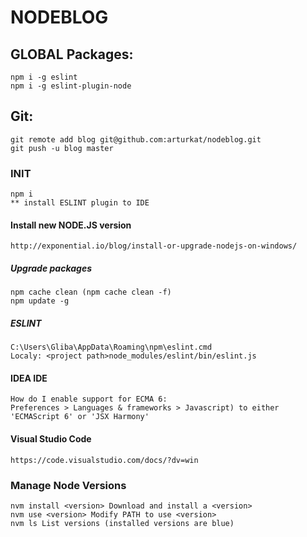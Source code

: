 # NODEBLOG

## GLOBAL Packages:

    npm i -g eslint
    npm i -g eslint-plugin-node

## Git:

    git remote add blog git@github.com:arturkat/nodeblog.git
    git push -u blog master

### INIT

    npm i
    ** install ESLINT plugin to IDE

#### Install new NODE.JS version

    http://exponential.io/blog/install-or-upgrade-nodejs-on-windows/

##### Upgrade packages

    npm cache clean (npm cache clean -f)
    npm update -g

##### ESLINT

    C:\Users\Gliba\AppData\Roaming\npm\eslint.cmd
    Localy: <project path>node_modules/eslint/bin/eslint.js

#### IDEA IDE

    How do I enable support for ECMA 6:
    Preferences > Languages & frameworks > Javascript) to either 'ECMAScript 6' or 'JSX Harmony'

#### Visual Studio Code

    https://code.visualstudio.com/docs/?dv=win

### Manage Node Versions

    nvm install <version> Download and install a <version>
    nvm use <version> Modify PATH to use <version>
    nvm ls List versions (installed versions are blue)
